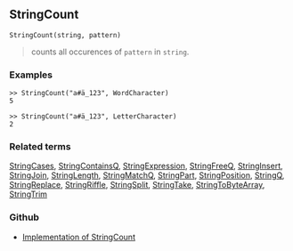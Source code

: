 ## StringCount

```
StringCount(string, pattern)
```

> counts all occurences of `pattern` in `string`.
  
### Examples

```
>> StringCount("a#ä_123", WordCharacter)
5

>> StringCount("a#ä_123", LetterCharacter) 
2 
```

### Related terms
[StringCases](StringCases.md), [StringContainsQ](StringContainsQ.md), [StringExpression](StringExpression.md), [StringFreeQ](StringFreeQ.md), [StringInsert](StringInsert.md), [StringJoin](StringJoin.md), [StringLength](StringLength.md), [StringMatchQ](StringMatchQ.md), [StringPart](StringPart.md), [StringPosition](StringPosition.md), [StringQ](StringQ.md), [StringReplace](StringReplace.md), [StringRiffle](StringRiffle.md), [StringSplit](StringSplit.md), [StringTake](StringTake.md), [StringToByteArray](StringToByteArray.md), [StringTrim](StringTrim.md)
### Github
* [Implementation of StringCount](https://github.com/axkr/symja_android_library/blob/master/symja_android_library/matheclipse-core/src/main/java/org/matheclipse/core/builtin/StringFunctions.java#L895) 
